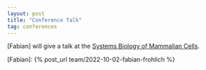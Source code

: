 ```yaml
---
layout: post
title: "Conference Talk"
tag: conferences
---
```

[Fabian] will give a talk at the [Systems Biology of Mammalian Cells](https://www.lisym-cancer.org/sbmc2024/program).

[Fabian]: {% post_url team/2022-10-02-fabian-frohlich %}